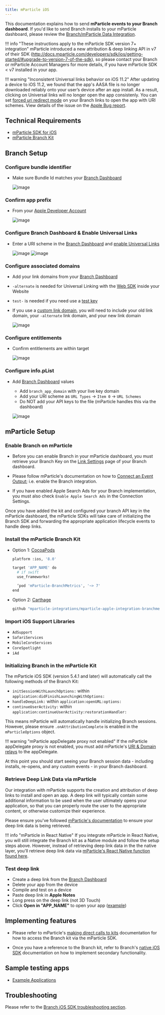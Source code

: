 ```yaml
---
title: mParticle iOS
---
```

This documentation explains how to send **mParticle events to your Branch dashboard**. If you'd like to send Branch installs to your mParticle dashboard, please review the [Branch/mParticle Data Integration](/integrations/mparticle).

!!! info "These instructions apply to the mParticle SDK version 7+ integration"
    mParticle introduced a new attribution & deep linking API in v7 of their SDK (http://docs.mparticle.com/developers/sdk/ios/getting-started/#upgrade-to-version-7-of-the-sdk), so please contact your Branch or mParticle Account Managers for more details, if you have mParticle SDK < v7 installed in your app.

!!! warning "Inconsistent Universal links behavior on iOS 11.2"
    After updating a device to iOS 11.2, we found that the app's AASA file is no longer downloaded reliably onto your user’s device after an app install. As a result, clicking on Universal links will no longer open the app consistenly. You can set [forced uri redirect mode](/links/integrate/#forced-redirections) on your Branch links to open the app with URI schemes. View details of the issue on the [Apple Bug report](http://www.openradar.me/radar?id=4999496467480576).

## Technical Requirements

- [mParticle SDK for iOS](https://docs.mparticle.com/developers/sdk/ios/getting-started/)
- [mParticle Branch Kit](https://github.com/mparticle-integrations/mparticle-apple-integration-branchmetrics)

## Branch Setup

### Configure bundle identifier

- Make sure Bundle Id matches your [Branch Dashboard](https://dashboard.branch.io/settings/link)

    ![image](/images/pages/apps/ios-bundle-id.png)

### Confirm app prefix

- From your [Apple Developer Account](https://developer.apple.com/account/ios/identifier/bundle)

    ![image](/images/pages/apps/ios-team-id.png)

### Configure Branch Dashboard & Enable Universal Links

- Enter a URI scheme in the [Branch Dashboard](https://dashboard.branch.io/settings/link) and [enable Universal Links](/deep-linking/universal-links/#enable-universal-links-on-the-branch-dashboard)

    ![image](/images/pages/dashboard/ios.png)
    ![image](/images/pages/dashboard/link-domain.png)

### Configure associated domains

- Add your link domains from your [Branch Dashboard](https://dashboard.branch.io/settings/link)
- `-alternate` is needed for Universal Linking with the [Web SDK](/web/integrate/) inside your Website
- `test-` is needed if you need use a [test key](#use-test-key)
- If you use a [custom link domain](/dashboard/integrate/#change-link-domain), you will need to include your old link domain, your `-alternate` link domain, and your new link domain

    ![image](/images/pages/apps/ios-entitlements.png)

### Configure entitlements

- Confirm entitlements are within target

  ![image](/images/pages/apps/ios-package.png)

### Configure info.pList

- Add [Branch Dashboard](https://dashboard.branch.io/account-settings/app) values

    - Add `branch_app_domain` with your live key domain
    - Add your URI scheme as `URL Types` -> `Item 0` -> `URL Schemes`
    - Do NOT add your API keys to the file (mParticle handles this via the dashboard)

    ![image](/images/pages/apps/ios-plist.png)

## mParticle Setup

### Enable Branch on mParticle

- Before you can enable Branch in your mParticle dashboard, you must retrieve your Branch Key on the [Link Settings](https://dashboard.branch.io/settings/link) page of your Branch dashboard.

- Please follow mParticle's documentation on how to [Connect an Event Output](https://docs.mparticle.com/guides/getting-started/connect-an-event-output/); i.e. enable the Branch integration.

- If you have enabled Apple Search Ads for your Branch implementation, you must also check `Enable Apple Search Ads` in the Connection Settings.

Once you have added the kit and configured your branch API key in the mParticle dashboard, the mParticle SDKs will take care of initializing the Branch SDK and forwarding the appropriate application lifecycle events to handle deep links.

### Install the mParticle Branch Kit

- Option 1: [CocoaPods](https://cocoapods.org/)

    ```sh hl_lines="7"
    platform :ios, '8.0'

    target 'APP_NAME' do
      # if swift
      use_frameworks!

      ‘pod 'mParticle-BranchMetrics', '~> 7'
    end
    ```

- Option 2: [Carthage](https://github.com/Carthage/Carthage)

    ```sh
    github "mparticle-integrations/mparticle-apple-integration-branchmetrics"
    ```

### Import iOS Support Libraries

- `AdSupport`
- `SafariServices`
- `MobileCoreServices`
- `CoreSpotlight`
- `iAd`

### Initializing Branch in the mParticle Kit

The mParticle iOS SDK (version 5.4.1 and later) will automatically call the following methods of the Branch Kit:

- `initSessionWithLaunchOptions:` within `application:didFinishLaunchingWithOptions:`
- `handleDeepLink:` within `application:openURL:options:`
- `continueUserActivity:` within `application:continueUserActivity:restorationHandler:`

This means mParticle will automatically handle initializing Branch sessions. However, please ensure `.onAttributionComplete` is enabled in the `mParticleOptions` object.

!!! warning "mParticle appDelegate proxy not enabled"
    If the mParticle appDelegate proxy is not enabled, you must add mParticle's [URI & Domain relays](https://docs.mparticle.com/developers/sdk/ios/getting-started/#uiapplication-delegate-proxy) to the appDelegate.

At this point you should start seeing your Branch session data - including installs, re-opens, and any custom events - in your Branch dashboard.

### Retrieve Deep Link Data via mParticle

Our integration with mParticle supports the creation and attribution of deep links to install and open an app. A deep link will typically contain some additional information to be used when the user ultimately opens your application, so that you can properly route the user to the appropriate content, or otherwise customize their experience.

Please ensure you've followed [mParticle's documentation](http://docs.mparticle.com/developers/sdk/ios/kits#deep-linking) to ensure your deep link data is being retrieved.

!!! info "mParticle in React Native"
    If you integrate mParticle in React Native, you will still integrate the Branch kit as a Native module and follow the setup steps above.  However, instead of retrieving deep link data in the the native layer, you'll retrieve deep link data via [mParticle's React Native function found here](https://github.com/mParticle/react-native-mparticle/blob/master/README.md#attribution).

### Test deep link

- Create a deep link from the [Branch Dashboard](https://dashboard.branch.io/marketing)
- Delete your app from the device
- Compile and test on a device
- Paste deep link in <notranslate>**Apple Notes**</notranslate>
- Long press on the deep link (not 3D Touch)
- Click <notranslate>**Open in "APP_NAME"**</notranslate> to open your app ([example](/images/pages/apps/ios-notes.png))

## Implementing features

- Please refer to mParticle's [making direct calls to kits]( https://docs.mparticle.com/developers/sdk/ios/kits/#making-direct-calls-to-kits) documentation for how to access the Branch kit via the mParticle SDK.

- Once you have a reference to the Branch kit, refer to Branch's [native iOS SDK](/apps/ios/#implement-features) documentation on how to implement secondary functionality.

## Sample testing apps

- [Example Applications](https://github.com/mparticle-integrations/mparticle-apple-integration-branchmetrics/tree/master/Examples)

## Troubleshooting

Please refer to the [Branch iOS SDK troubleshooting section](/apps/ios/#troubleshoot-issues).
